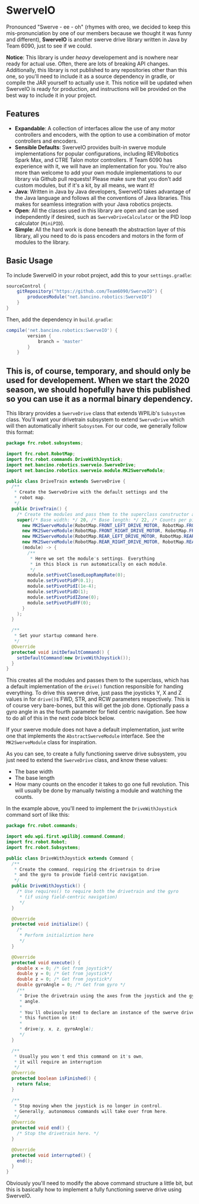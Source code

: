 # SwerveIO
Pronounced "Swerve - ee - oh" (rhymes with oreo, we decided to keep this mis-pronunciation by one of our members because we thought it was funny and different), **SwerveIO** is another swerve drive library written in Java by Team 6090, just to see if we could.

**Notice**: This library is under *heavy* developement and is nowhere near ready for actual use. Often, there are lots of breaking API changes. Additionally, this library is not published to any repositories other than this one, so you'll need to include it as a source dependency in gradle, or compile the JAR yourself to actually use it. This notice will be updated when SwerveIO is ready for production, and instructions will be provided on the best way to include it in your project.

## Features
- **Expandable**: A collection of interfaces allow the use of any motor controllers and encoders, with the option to use a combination of motor controllers and encoders.
- **Sensible Defaults**: SwerveIO provides built-in swerve module implementations for popular configurations, including REVRobotics Spark Max, and CTRE Talon motor controllers. If Team 6090 has experience with it, we will have an implementation for you. You're also more than welcome to add your own module implementations to our library via Github pull requests! Please make sure that you don't add custom modules, but if it's a kit, by all means, we want it!
- **Java**: Written in Java by Java developers, SwerveIO takes advantage of the Java language and follows all the conventions of Java libraries. This makes for seamless integration with your Java robotics projects.
- **Open**: All the classes used in this library are open and can be used independently if desired, such as `SwerveDriveCalculator` or the PID loop calculator (`MiniPID`).
- **Simple**: All the hard work is done beneath the abstraction layer of this library, all you need to do is pass encoders and motors in the form of modules to the library.

## Basic Usage
To include SwerveIO in your robot project, add this to your `settings.gradle`:

```groovy
sourceControl {
    gitRepository("https://github.com/Team6090/SwerveIO") {
        producesModule("net.bancino.robotics:SwerveIO")
    }
}
```

Then, add the dependency in `build.gradle`:

```groovy
compile('net.bancino.robotics:SwerveIO') {
        version {
            branch = 'master'
        }
    }
```
This is, of course, temporary, and should only be used for developement. When we start the 2020 season, we should hopefully have this published so you can use it as a normal binary dependency.
----

This library provides a `SwerveDrive` class that extends WPILib's `Subsystem` class. You'll want your drivetrain subsystem to extend `SwerveDrive` which will then automatically inherit `Subsystem`. For our code, we generally follow this format:

```java
package frc.robot.subsystems;

import frc.robot.RobotMap;
import frc.robot.commands.DriveWithJoystick;
import net.bancino.robotics.swerveio.SwerveDrive;
import net.bancino.robotics.swerveio.module.MK2SwerveModule;

public class DriveTrain extends SwerveDrive {
  /**
   * Create the SwerveDrive with the default settings and the
   * robot map.
   */
  public DriveTrain() {
    /* Create the modules and pass them to the superclass constructor along with the base dimensions. */
    super(/* Base width: */ 20, /* Base length: */ 22, /* Counts per pivot revolution: */ 360,
      new MK2SwerveModule(RobotMap.FRONT_LEFT_DRIVE_MOTOR, RobotMap.FRONT_LEFT_PIVOT_MOTOR, RobotMap.FRONT_LEFT_ANALOG_ENCODER),
      new MK2SwerveModule(RobotMap.FRONT_RIGHT_DRIVE_MOTOR, RobotMap.FRONT_RIGHT_PIVOT_MOTOR, RobotMap.FRONT_RIGHT_ANALOG_ENCODER),
      new MK2SwerveModule(RobotMap.REAR_LEFT_DRIVE_MOTOR, RobotMap.REAR_LEFT_PIVOT_MOTOR, RobotMap.REAR_LEFT_ANALOG_ENCODER),
      new MK2SwerveModule(RobotMap.REAR_RIGHT_DRIVE_MOTOR, RobotMap.REAR_RIGHT_PIVOT_MOTOR, RobotMap.REAR_RIGHT_ANALOG_ENCODER),
      (module) -> {
        /**
         * Here we set the module's settings. Everything
         * in this block is run automatically on each module.
         */
        module.setPivotClosedLoopRampRate(0);
        module.setPivotPidP(0.1);
        module.setPivotPidI(1e-4);
        module.setPivotPidD(1);
        module.setPivotPidIZone(0);
        module.setPivotPidFF(0);
      }
    );
  }

  /**
   * Set your startup command here.
   */
  @Override
  protected void initDefaultCommand() {
    setDefaultCommand(new DriveWithJoystick());
  }
}
```
This creates all the modules and passes them to the superclass, which has a default implementation of the `drive()` function responsible for handing everything. To drive this swerve drive, just pass the joysticks Y, X and Z values in for `drive()`s FWD, STR, and RCW parameters respectively. This is of course very bare-bones, but this will get the job done. Optionally pass a gyro angle in as the fourth parameter for field centric navigation. See how to do all of this in the next code block below.

If your swerve module does not have a default implementation, just write one that implements the `AbstractSwerveModule` interface. See the `MK2SwerveModule` class for inspiration.

As you can see, to create a fully functioning swerve drive subsystem, you just need to extend the `SwerveDrive` class, and know these values:
- The base width
- The base length
- How many counts on the encoder it takes to go one full revolution. This will usually be done by manually twisting a module and watching the counts.

In the example above, you'll need to implement the `DriveWithJoystick` command sort of like this:

```java
package frc.robot.commands;

import edu.wpi.first.wpilibj.command.Command;
import frc.robot.Robot;
import frc.robot.Subsystems;

public class DriveWithJoystick extends Command {
  /**
   * Create the command, requiring the drivetrain to drive
   * and the gyro to provide field-centric navigation.
   */
  public DriveWithJoystick() {
    /* Use requires() to require both the drivetrain and the gyro 
     * (if using field-centric navigation) 
     */
  }

  @Override
  protected void initialize() {
    /*
     * Perform initializtion here
     */
  }

  @Override
  protected void execute() {
    double x = 0; /* Get from joystick*/
    double y = 0; /* Get from joystick*/
    double z = 0; /* Get from joystick*/
    double gyroAngle = 0; /* Get from gyro */
    /**
     * Drive the drivetrain using the axes from the joystick and the gyro
     * angle.
     * 
     * You'll obviously need to declare an instance of the swerve drive somewhere, then call
     * this function on it:
     * 
     * drive(y, x, z, gyroAngle);
     */
  }

  /**
   * Usually you won't end this command on it's own,
   * it will require an interruption
   */
  @Override
  protected boolean isFinished() {
    return false;
  }

  /**
   * Stop moving when the joystick is no longer in control.
   * Generally, autonomous commands will take over from here.
   */
  @Override
  protected void end() {
    /* Stop the drivetrain here. */
  }

  @Override
  protected void interrupted() {
    end();
  }
}

```
Obviously you'll need to modify the above command structure a little bit, but this is basically how to implement a fully functioning swerve drive using SwerveIO.